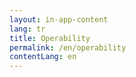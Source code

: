 ```yaml
---
layout: in-app-content
lang: tr
title: Operability
permalink: /en/operability
contentLang: en
---
```


